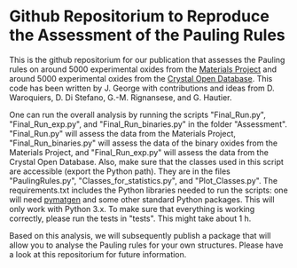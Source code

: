 # Github Repositorium to Reproduce the Assessment of the Pauling Rules

This is the github repositorium for our publication that assesses the Pauling rules on around 5000 experimental oxides from the [Materials Project](http://materialsproject.org/) and around 5000 experimental oxides from the [Crystal Open Database](http://www.crystallography.net/cod/). This code has been written by J. George with contributions and ideas from D. Waroquiers, D. Di Stefano, G.-M. Rignansese, and G. Hautier.

One can run the overall analysis by running the scripts "Final_Run.py", "Final_Run_exp.py", and "Final_Run_binaries.py" in the folder "Assessment". "Final_Run.py" will assess the data from the Materials Project, "Final_Run_binaries.py" will assess the data of the binary oxides from the Materials Project, and "Final_Run_exp.py" will assess the data from the Crystal Open Database. Also, make sure that the classes used in this script are accessible (export the Python path). They are in the files "PaulingRules.py", "Classes_for_statistics.py", and "Plot_Classes.py". The requirements.txt includes the Python libraries needed to run the scripts: one will need [pymatgen](http://pymatgen.org/) and some other standard Python packages. This will only work with Python 3.x. To make sure that everything is working correctly, please run the tests in "tests". This might take about 1 h.

Based on this analysis, we will subsequently publish a package that will allow you to analyse the Pauling rules for your own structures. Please have a look at this repositorium for future information.
